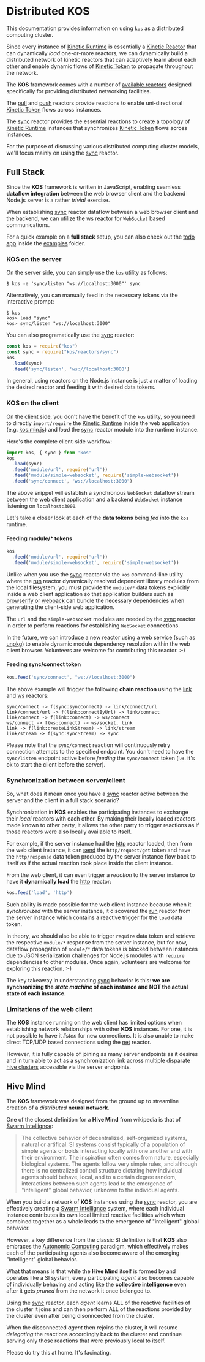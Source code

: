 # Distributed KOS

This documentation provides information on using `kos` as a
distributed computing cluster.

Since every instance of [Kinetic Runtime](./intro.md#kinetic-runtime)
is essentially a [Kinetic Reactor](./intro.md#kinetic-reactor) that
can dynamically *load* one-or-more reactors, we can dynamically build
a distributed network of kinetic reactors that can adaptively learn
about each other and enable dynamic flows of
[Kinetic Token](./intro.md#kinetic-token) to propagate throughout the
network.

The **KOS** framework comes with a number of
[available reactors](../README.md#available-reactors) designed
specifically for providing distributed networking facilities.

The [pull](../reactors/pull.md) and [push](../reactors/push.md)
reactors provide reactions to enable uni-directional
[Kinetic Token](./intro.md#kinetic-token) flows across instances.

The [sync](../reactors/sync.md) reactor provides the essential
reactions to create a topology of
[Kinetic Runtime](./intro.md#kinetic-runtime) instances that
synchronizes [Kinetic Token](./intro.md#kinetic-token) flows across
instances.

For the purpose of discussing various distributed computing cluster
models, we'll focus mainly on using the [sync](../reactors/sync.md)
reactor.

## Full Stack

Since the **KOS** framework is written in JavaScript, enabling
seamless **dataflow integration** between the web browser client and
the backend Node.js server is a rather *trivial* exercise.

When establishing [sync](../reactors/sync.md) reactor dataflow between
a web browser client and the backend, we can utilize the
[ws](../reactors/ws.md) reactor for `WebSocket` based communications.

For a quick example on a **full stack** setup, you can also check out
the [todo app](../examples/todo) inside the [examples](../examples)
folder.

### KOS on the server

On the server side, you can simply use the `kos` utility as follows:

```
$ kos -e 'sync/listen "ws://localhost:3000"' sync
```

Alternatively, you can manually feed in the necessary tokens via the
interactive prompt:

```
$ kos
kos> load "sync"
kos> sync/listen "ws://localhost:3000"
```

You can also programatically use the [sync](../reactors/sync.md)
reactor:

```js
const kos = require("kos")
const sync = require("kos/reactors/sync")
kos
  .load(sync)
  .feed('sync/listen', 'ws://localhost:3000')
```

In general, using reactors on the Node.js instance is just a matter of
loading the desired reactor and feeding it with desired data tokens.

### KOS on the client

On the client side, you don't have the benefit of the `kos` utility,
so you need to directly `import/require` the
[Kinetic Runtime](./intro.md#kinetic-runtime) inside the web
application (e.g. [kos.min.js](../dist/kos.min.js)) and *load* the
[sync](../reactors/sync.md) reactor module into the runtime instance.

Here's the complete client-side workflow:

```js
import kos, { sync } from 'kos'
kos
  .load(sync)
  .feed('module/url', require('url'))
  .feed('module/simple-websocket', require('simple-websocket'))
  .feed('sync/connect', "ws://localhost:3000")
```

The above snippet will establish a synchronous `WebSocket` dataflow
stream between the web client application and a backend `WebSocket`
instance listening on `localhost:3000`.

Let's take a closer look at each of the **data tokens** being *fed*
into the `kos` runtime.

#### Feeding module/* tokens

```js
kos
  .feed('module/url', require('url'))
  .feed('module/simple-websocket', require('simple-websocket'))
```

Unlike when you use the [sync](../reactors/sync.md) reactor via the
`kos` command-line utility where the [run](../reactors/run.md) reactor
dynamically resolved dependent library modules from the local
filesystem, you must provide the `module/*` data tokens explicitly
inside a web client application so that application builders such as
[browserify](http://browserify.org) or
[webpack](http://webpack.js.org) can bundle the necessary dependencies
when generating the client-side web application.

The `url` and the `simple-websocket` modules are needed by the
[sync](../reactors/sync.md) reactor in order to perform reactions for
establishing `WebSocket` connections.

In the future, we can introduce a new reactor using a web service
(such as [unpkg](https://unpkg.com)) to enable dynamic module
dependency resolution within the web client browser. Volunteers are
welcome for contributing this reactor. :-)

#### Feeding sync/connect token

```js
kos.feed('sync/connect', "ws://localhost:3000")
```

The above example will trigger the following **chain reaction** using
the [link](../reactors/link.md) and [ws](../reactors/ws.md) reactors:

```
sync/connect -> f(sync:syncConnect) -> link/connect/url
link/connect/url -> f(link:connectByUrl) -> link/connect
link/connect -> f(link:connect) -> ws/connect
ws/connect -> f(ws:connect) -> ws/socket, link
link -> f(link:createLinkStream) -> link/stream
link/stream -> f(sync:syncStream) -> sync
```

Please note that the `sync/connect` reaction will continuously retry
connection attempts to the specified endpoint. You don't need to have
the `sync/listen` endpoint active before *feeding* the `sync/connect`
token (i.e. it's ok to start the client before the server).

### Synchronization between server/client

So, what does it mean once you have a [sync](../reactors/sync.md)
reactor active between the server and the client in a full stack
scenario?

Synchronization in **KOS** enables the participating instances to
exchange their *local* reactors with each other. By making their
locally loaded reactors made known to other party, it allows the other
party to trigger reactions as if those reactors were also locally
available to itself.

For example, if the server instance had the
[http](../reactors/http.md) reactor loaded, then from the web client
instance, it can [send](./usage.md#sending-tokens) the
`http/request/get` token and have the `http/response` data token
produced by the server instance flow back to itself as if the actual
reaction took place inside the client instance.

From the web client, it can even trigger a *reaction* to the server
instance to have it **dynamically load** the
[http](../reactors/http.md) reactor:

```js
kos.feed('load', 'http')
```

Such ability is made possible for the web client instance because when
it *synchronized* with the server instance, it discovered the
[run](../reactors/run.md) reactor from the server instance which
contains a reactive trigger for the `load` data token.

In theory, we should also be able to trigger `require` data token and
retrieve the respective `module/*` response from the server instance,
but for now, dataflow propagation of `module/*` data tokens is blocked
between instances due to JSON serialization challenges for Node.js
modules with `require` dependencies to other modules. Once again,
volunteers are welcome for exploring this reaction. :-)

The key takeaway in understanding [sync](../reactors/sync.md) behavior
is this: **we are synchronizing the *state machine* of each instance
and NOT the actual state of each instance.**

### Limitations of the web client

The **KOS** instance running on the web client has limited options
when establishing network relationships with other **KOS**
instances. For one, it is not possible to have it *listen* for new
connections. It is also unable to make direct TCP/UDP based
connections using the [net](../reactors/net.md) reactor.

However, it is fully capable of joining as many server endpoints as it
desires and in turn able to act as a synchronization link across
multiple disparate [hive clusters](#hive-mind) accessible via the
server endpoints.

## Hive Mind

The **KOS** framework was designed from the ground up to streamline
creation of a *distributed* **neural network**.

One of the closest definition for a **Hive Mind** from wikipedia is
that of
[Swarm Intellignce](https://en.wikipedia.org/wiki/Swarm_intelligence):

> The collective behavior of decentralized, self-organized systems,
> natural or artifical. SI systems consist typically of a population
> of simple agents or boids interacting locally with one another and
> with their environment. The inspiration often comes from nature,
> especially biological systems. The agents follow very simple rules,
> and although there is no centralized control structure dictating how
> individual agents should behave, local, and to a certain degree
> random, interactions between such agents lead to the emergence of
> "intelligent" global behavior, unknown to the individual agents.

When you build a network of **KOS** instances using the
[sync](../reactors/sync.md) reactor, you are effectively creating a
[Swarm Intellignce](https://en.wikipedia.org/wiki/Swarm_intelligence)
system, where each individual instance contributes its own local
limited reactive facilities which when combined together as a whole
leads to the emergence of "intelligent" global behavior.

However, a key difference from the classic SI definition is that
**KOS** also embraces the
[Autonomic Computing](https://en.wikipedia.org/wiki/Autonomic_Computing)
paradigm, which effectively makes each of the participating agents
also become aware of the emerging "intelligent" global behavior.

What that means is that while the **Hive Mind** itself is formed by
and operates like a SI system, every participating *agent* also
becomes capable of individually behaving and acting like the
**collective intelligence** even after it gets *pruned* from the
network it once belonged to.

Using the [sync](../reactors/sync.md) reactor, each *agent* learns ALL
of the reactive facilities of the cluster it joins and can then
perform ALL of the reactions provided by the cluster even after being
disonncected from the cluster.

When the disconnected *agent* then rejoins the cluster, it will resume
*delegating* the reactions accordingly back to the cluster and
continue serving only those reactions that were previously local to
itself.

Please do try this at home. It's facinating.
